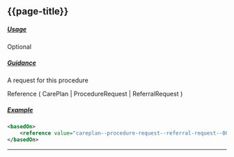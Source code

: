 ## {{page-title}}

<h5><ins>Usage</ins></h5>

<span class="mro-circle optional" title="Optional"></span> Optional

<h5><ins>Guidance</ins></h5>

A request for this procedure

Reference ( CarePlan | ProcedureRequest | ReferralRequest )

<h5><ins>Example</ins></h5>

```xml
<basedOn>
    <reference value="careplan--procedure-request--referral-request--00123f72" />
</basedOn>
```

---